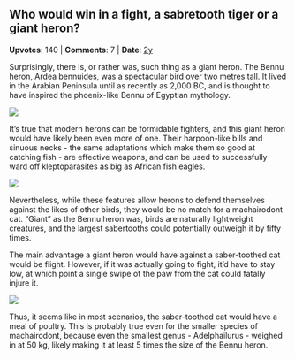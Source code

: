 ## Who would win in a fight, a sabretooth tiger or a giant heron?
    
**Upvotes**: 140 | **Comments**: 7 | **Date**: [2y](https://www.quora.com/Who-would-win-in-a-fight-a-sabretooth-tiger-or-a-giant-heron/answer/Gary-Meaney)

Surprisingly, there is, or rather was, such thing as a giant heron. The Bennu heron, Ardea bennuides, was a spectacular bird over two metres tall. It lived in the Arabian Peninsula until as recently as 2,000 BC, and is thought to have inspired the phoenix-like Bennu of Egyptian mythology.

![](https://qph.fs.quoracdn.net/main-qimg-7ca3de68e88c5b1b38f61dd2db376848-lq)

It’s true that modern herons can be formidable fighters, and this giant heron would have likely been even more of one. Their harpoon-like bills and sinuous necks - the same adaptations which make them so good at catching fish - are effective weapons, and can be used to successfully ward off kleptoparasites as big as African fish eagles.

![](https://qph.fs.quoracdn.net/main-qimg-1f7ac0ec047c620f36c4f126df205e52-lq)

Nevertheless, while these features allow herons to defend themselves against the likes of other birds, they would be no match for a machairodont cat. “Giant” as the Bennu heron was, birds are naturally lightweight creatures, and the largest sabertooths could potentially outweigh it by fifty times.

The main advantage a giant heron would have against a saber-toothed cat would be flight. However, if it was actually going to fight, it’d have to stay low, at which point a single swipe of the paw from the cat could fatally injure it.

![](https://qph.fs.quoracdn.net/main-qimg-9989c76d5221364db6e46027ec9c497a-lq)

Thus, it seems like in most scenarios, the saber-toothed cat would have a meal of poultry. This is probably true even for the smaller species of machairodont, because even the smallest genus - Adelphailurus - weighed in at 50 kg, likely making it at least 5 times the size of the Bennu heron.

